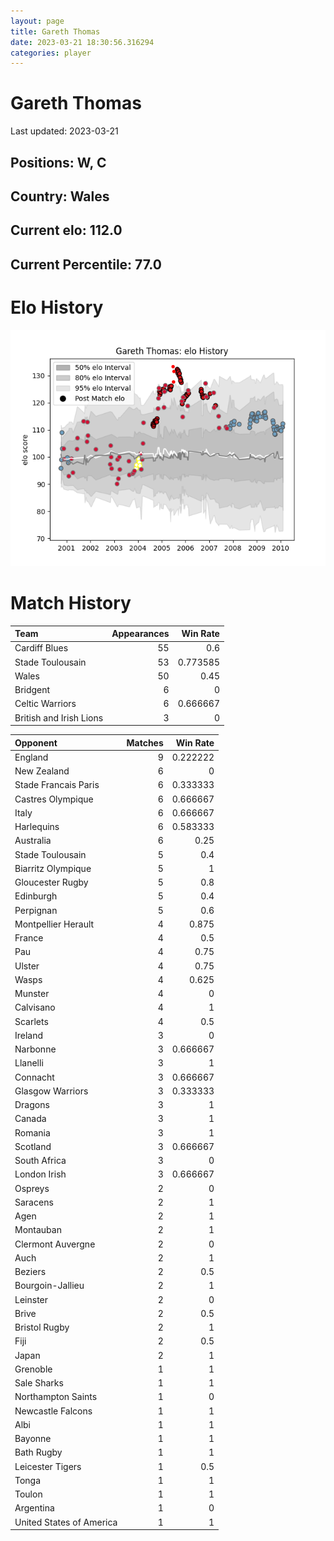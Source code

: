 ```yaml
---  
layout: page  
title: Gareth Thomas  
date: 2023-03-21 18:30:56.316294  
categories: player  
---
```

# Gareth Thomas


Last updated: 2023-03-21
## Positions: W, C

## Country: Wales

## Current elo: 112.0

## Current Percentile: 77.0

# Elo History


![elo history](history_GarethThomas.png)
# Match History


| Team                    |   Appearances |   Win Rate |
|:------------------------|--------------:|-----------:|
| Cardiff Blues           |            55 |   0.6      |
| Stade Toulousain        |            53 |   0.773585 |
| Wales                   |            50 |   0.45     |
| Bridgent                |             6 |   0        |
| Celtic Warriors         |             6 |   0.666667 |
| British and Irish Lions |             3 |   0        |

| Opponent                 |   Matches |   Win Rate |
|:-------------------------|----------:|-----------:|
| England                  |         9 |   0.222222 |
| New Zealand              |         6 |   0        |
| Stade Francais Paris     |         6 |   0.333333 |
| Castres Olympique        |         6 |   0.666667 |
| Italy                    |         6 |   0.666667 |
| Harlequins               |         6 |   0.583333 |
| Australia                |         6 |   0.25     |
| Stade Toulousain         |         5 |   0.4      |
| Biarritz Olympique       |         5 |   1        |
| Gloucester Rugby         |         5 |   0.8      |
| Edinburgh                |         5 |   0.4      |
| Perpignan                |         5 |   0.6      |
| Montpellier Herault      |         4 |   0.875    |
| France                   |         4 |   0.5      |
| Pau                      |         4 |   0.75     |
| Ulster                   |         4 |   0.75     |
| Wasps                    |         4 |   0.625    |
| Munster                  |         4 |   0        |
| Calvisano                |         4 |   1        |
| Scarlets                 |         4 |   0.5      |
| Ireland                  |         3 |   0        |
| Narbonne                 |         3 |   0.666667 |
| Llanelli                 |         3 |   1        |
| Connacht                 |         3 |   0.666667 |
| Glasgow Warriors         |         3 |   0.333333 |
| Dragons                  |         3 |   1        |
| Canada                   |         3 |   1        |
| Romania                  |         3 |   1        |
| Scotland                 |         3 |   0.666667 |
| South Africa             |         3 |   0        |
| London Irish             |         3 |   0.666667 |
| Ospreys                  |         2 |   0        |
| Saracens                 |         2 |   1        |
| Agen                     |         2 |   1        |
| Montauban                |         2 |   1        |
| Clermont Auvergne        |         2 |   0        |
| Auch                     |         2 |   1        |
| Beziers                  |         2 |   0.5      |
| Bourgoin-Jallieu         |         2 |   1        |
| Leinster                 |         2 |   0        |
| Brive                    |         2 |   0.5      |
| Bristol Rugby            |         2 |   1        |
| Fiji                     |         2 |   0.5      |
| Japan                    |         2 |   1        |
| Grenoble                 |         1 |   1        |
| Sale Sharks              |         1 |   1        |
| Northampton Saints       |         1 |   0        |
| Newcastle Falcons        |         1 |   1        |
| Albi                     |         1 |   1        |
| Bayonne                  |         1 |   1        |
| Bath Rugby               |         1 |   1        |
| Leicester Tigers         |         1 |   0.5      |
| Tonga                    |         1 |   1        |
| Toulon                   |         1 |   1        |
| Argentina                |         1 |   0        |
| United States of America |         1 |   1        |